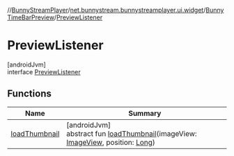 //[BunnyStreamPlayer](../../../../index.md)/[net.bunnystream.bunnystreamplayer.ui.widget](../../index.md)/[BunnyTimeBarPreview](../index.md)/[PreviewListener](index.md)

# PreviewListener

[androidJvm]\
interface [PreviewListener](index.md)

## Functions

| Name | Summary |
|---|---|
| [loadThumbnail](load-thumbnail.md) | [androidJvm]<br>abstract fun [loadThumbnail](load-thumbnail.md)(imageView: [ImageView](https://developer.android.com/reference/kotlin/android/widget/ImageView.html), position: [Long](https://kotlinlang.org/api/latest/jvm/stdlib/kotlin-stdlib/kotlin/-long/index.html)) |
